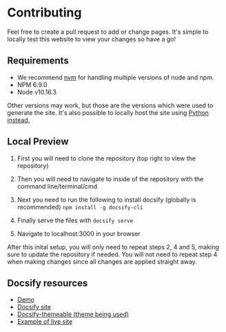 # Contributing

Feel free to create a pull request to add or change pages. It's simple to locally test this website to view your changes so have a go!

## Requirements

* We recommend [nvm](https://github.com/nvm-sh/nvm) for handling multiple versions of node and npm.
* NPM 6.9.0
* Node v10.16.3

Other versions may work, but those are the versions which were used to generate the site. It's also possible to locally host the site using [Python instead.](https://jhildenbiddle.github.io/docsify-themeable/#/quick-start?id=local-preview)

## Local Preview

1. First you will need to clone the repository (top right to view the repository)

2. Then you will need to navigate to inside of the repository with the command line/terminal/cmd

3. Next you need to run the following to install docsify (globally is recommended)
`npm install -g docsify-cli`

4. Finally serve the files with
`docsify serve`

5. Navigate to localhost:3000 in your browser

After this inital setup, you will only need to repeat steps 2, 4 and 5, making sure to update the repository if needed. You will not need to repeat step 4 when making changes since all changes are applied straight away.

## Docsify resources

* [Demo](https://codesandbox.io/s/xv36w4695o?file=/index.html:1690-1747)
* [Docsify site](https://docsify.js.org/#)
* [Docsify-themeable (theme being used)](https://jhildenbiddle.github.io/docsify-themeable)
* [Example of live site](https://github.com/flamelink/flamelink-js-sdk)